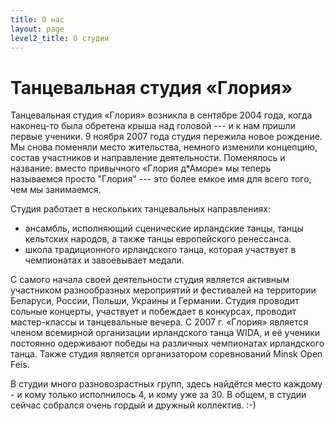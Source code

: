 ```yaml
---
title: О нас
layout: page
level2_title: О студии
---
```


# Танцевальная студия «Глория»

Танцевальная студия «Глория» возникла в сентябре 2004 года, когда
наконец-то была обретена крыша над головой --- и к нам пришли первые
ученики. 9 ноября 2007 года студия пережила новое рождение. Мы снова
поменяли место жительства, немного изменили концепцию, состав
участников и направление деятельности. Поменялось и название: вместо
привычного «Глория д*Аморе» мы теперь называемся просто "Глория" --- это
более емкое имя для всего того, чем мы занимаемся.

Студия работает в нескольких танцевальных направлениях:

- ансамбль, исполняющий сценические ирландские танцы, танцы кельтских народов, а также танцы европейского ренессанса.
- школа традиционного ирландского танца, которая участвует в
чемпионатах и завоевывает  медали.

С самого начала своей деятельности студия является активным
участником разнообразных мероприятий и фестивалей на территории
Беларуси, России, Польши, Украины и Германии. Студия проводит сольные
концерты, участвует и побеждает в конкурсах, проводит мастер-классы и
танцевальные вечера. С 2007 г. «Глория» является членом всемирной
организации ирландского танца WIDA, и её ученики постоянно
одерживают победы на различных чемпионатах ирландского танца. Также студия является организатором соревнований Minsk Open Feis.

В студии много разновозрастных групп, здесь найдётся место каждому - и
кому только исполнилось 4, и кому уже за 30. В общем, в студии сейчас
собрался очень гордый и дружный коллектив. :-)